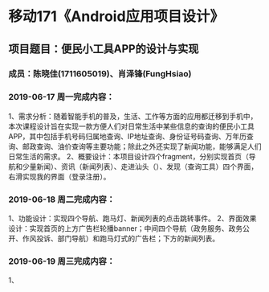 # 移动171《Android应用项目设计》
## 项目题目：便民小工具APP的设计与实现
### 成员：陈晓佳(1711605019)、肖泽锋(FungHsiao)

### 2019-06-17 周一完成内容：
1、需求分析：随着智能手机的普及，生活、工作等方面的应用都迁移到手机中，本次课程设计旨在实现一款方便人们对日常生活中某些信息的查询的便民小工具APP，其中包括手机号码归属地查询、IP地址查询、身份证号码查询、万年历查询、邮政查询、油价查询等主要功能；除此之外还实现了新闻功能，能够满足人们日常生活的需求。
2、概要设计：本项目设计四个fragment，分别实现首页（导航和少量新闻）、资讯（新闻列表）、走进汕头（）、发现（查询工具）四个界面，右滑实现我的界面（登录注册）。


### 2019-06-18 周二完成内容：
1、功能设计：实现四个导航、跑马灯、新闻列表的点击跳转事件。
2、界面效果设计：实现首页的上方广告栏轮播banner；中间四个导航（政务服务、政务公开、作风投诉、部门导航）和跑马灯式的广告栏；下方的新闻列表。


### 2019-06-19 周三完成内容：
1、
